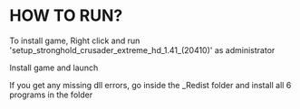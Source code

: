 # HOW TO RUN?
To install game, Right click and run 'setup_stronghold_crusader_extreme_hd_1.41_(20410)' as administrator

Install game and launch

If you get any missing dll errors, go inside the _Redist folder and install all 6 programs in the folder

